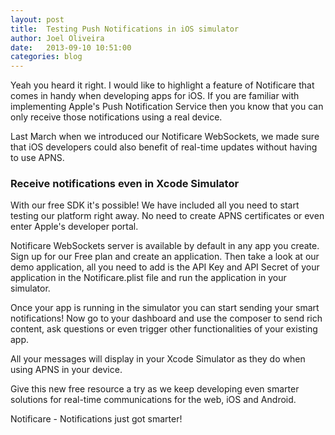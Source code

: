```yaml
---
layout: post
title:  Testing Push Notifications in iOS simulator
author: Joel Oliveira
date:   2013-09-10 10:51:00
categories: blog
---
```

Yeah you heard it right. I would like to highlight a feature of Notificare that comes in handy when developing apps for iOS. If you are familiar with implementing Apple's Push Notification Service then you know that you can only receive those notifications using a real device.

Last March when we introduced our Notificare WebSockets, we made sure that iOS developers could also benefit of real-time updates without having to use APNS. 

### Receive notifications even in Xcode Simulator

With our free SDK it's possible! We have included all you need to start testing our platform right away. No need to create APNS certificates or even enter Apple's developer portal.

Notificare WebSockets server is available by default in any app you create. Sign up for our Free plan and create an application. Then take a look at our demo application, all you need to add is the API Key and API Secret of your application in the Notificare.plist file and run the application in your simulator.

Once your app is running in the simulator you can start sending your smart notifications! Now go to your dashboard and use the composer to send rich content, ask questions or even trigger other functionalities of your existing app. 

All your messages will display in your Xcode Simulator as they do when using APNS in your device. 

Give this new free resource a try as we keep developing even smarter solutions for real-time communications for the web, iOS and Android.

Notificare - Notifications just got smarter!
